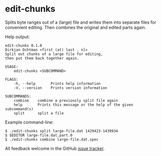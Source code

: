 # edit-chunks

Splits byte ranges out of a (large) file and writes them into separate files
for convenient editing. Then combines the original and edited parts again.

Help output:

```
edit-chunks 0.1.0
Dirkjan Ochtman <first (at) last . nl>
Split out chunks of a large file for editing,
then put them back together again.

USAGE:
    edit-chunks <SUBCOMMAND>

FLAGS:
    -h, --help       Prints help information
    -V, --version    Prints version information

SUBCOMMANDS:
    combine    combine a previously split file again
    help       Prints this message or the help of the given subcommand(s)
    split      split a file
```

Example command-line:

```shell
$ ./edit-chunks split large-file.dat 1429423-1439934
$ $EDITOR large-file.dat.part.0
$ ./edit-chunks combine large-file.dat.spec
```

All feedback welcome in the GitHub [issue tracker](https://github.com/djc/edit-chunks/issues).
